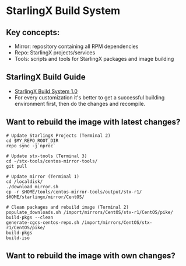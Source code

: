 # StarlingX Build System

## Key concepts:
* Mirror: repository containing all RPM dependencies
* Repo: StarlingX projects/services
* Tools: scripts and tools for StarlingX packages and image building

## StarlingX Build Guide
* [StarlingX Build System 1.0](https://docs.starlingx.io/contributor/build_guides/latest/index.html)
* For every customization it's better to get a successful building environment first, then do the changes and recompile.

## Want to rebuild the image with latest changes?
```
# Update StarlingX Projects (Terminal 2)
cd $MY_REPO_ROOT_DIR
repo sync -j`nproc`

# Update stx-tools (Terminal 3)
cd ~/stx-tools/centos-mirror-tools/
git pull 

# Update mirror (Terminal 1)
cd /localdisk/ 
./download_mirror.sh 
cp -r $HOME/tools/centos-mirror-tools/output/stx-r1/ $HOME/starlingx/mirror/CentOS/

# Clean packages and rebuild image (Terminal 2)
populate_downloads.sh /import/mirrors/CentOS/stx-r1/CentOS/pike/
build-pkgs --clean
generate-cgcs-centos-repo.sh /import/mirrors/CentOS/stx-r1/CentOS/pike/
build-pkgs
build-iso
```

## Want to rebuild the image with own changes?
```

```
